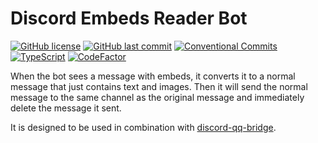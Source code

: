 # Discord Embeds Reader Bot

[![GitHub license](https://img.shields.io/github/license/ccxxxi/discord-embeds-reader-bot)](LICENSE)
[![GitHub last commit](https://img.shields.io/github/last-commit/ccxxxi/discord-embeds-reader-bot)](../../commits)
[![Conventional Commits](https://img.shields.io/badge/Conventional%20Commits-1.0.0-%23FE5196?logo=conventionalcommits&logoColor=white)](https://conventionalcommits.org)
[![TypeScript](https://img.shields.io/badge/TypeScript-3178C6?logo=typescript&logoColor=white)](https://www.typescriptlang.org)
[![CodeFactor](https://www.codefactor.io/repository/github/ccxxxi/discord-embeds-reader-bot/badge)](https://www.codefactor.io/repository/github/ccxxxi/discord-embeds-reader-bot)

When the bot sees a message with embeds, it converts it to a normal message that just contains text and images. Then it will send the normal message to the same channel as the original message and immediately delete the message it sent.

It is designed to be used in combination with [discord-qq-bridge](https://github.com/rabbitkiller-dev/discord-qq-bridge).
